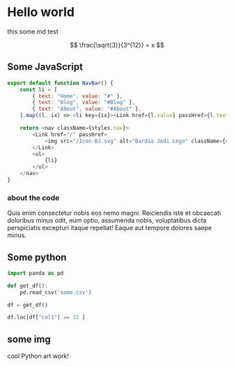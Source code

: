 
# Hello world

this some md test

$$
\frac{\sqrt{3}}{3^{12}} = x
$$

## Some JavaScript 

``` js
export default function NavBar() {
    const li = [
        { text: "Home", value: "#" },
        { text: "Blog", value: "#Blog" },
        { text: "About", value: "#About" },
    ].map((l, ix) => <li key={ix}><Link href={l.value} passHref>{l.text}</Link></li>)

    return <nav className={styles.nav}>
        <Link href="/" passHref>
            <img src="/Icon-BJ.svg" alt="Bardia Jedi Logo" className={styles.bannerIcon} />
        </Link>
        <ul>
            {li}
        </ul>
    </nav>
}
```

### about the code 

Quis enim consectetur nobis eos nemo magni. Reiciendis iste et obcaecati doloribus minus odit, eum optio, assumenda nobis, voluptatibus dicta perspiciatis excepturi itaque repellat! Eaque aut tempore dolores saepe minus.

## Some python

``` py 
import panda as pd 

def get_df():
    pd.read_csv('some.csv')

df = get_df()

df.loc[df["col1"] == 12 ]
````

## some img 

cool Python art work!

